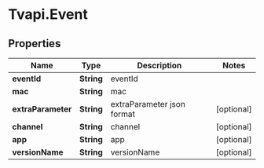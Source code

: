 # Tvapi.Event

## Properties
Name | Type | Description | Notes
------------ | ------------- | ------------- | -------------
**eventId** | **String** | eventId | 
**mac** | **String** | mac | 
**extraParameter** | **String** | extraParameter json format | [optional] 
**channel** | **String** | channel | [optional] 
**app** | **String** | app | [optional] 
**versionName** | **String** | versionName | [optional] 



